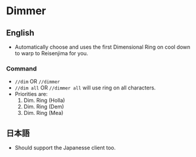 # Dimmer
## English
- Automatically choose and uses the first Dimensional Ring on cool down to warp to Reisenjima for you.

### Command
- `//dim` OR `//dimmer`
- `//dim all` OR `//dimmer all` will use ring on all characters.
- Priorities are:
    1. Dim. Ring (Holla)
    2. Dim. Ring (Dem)
    3. Dim. Ring (Mea)

## 日本語
- Should support the Japanesse client too.
